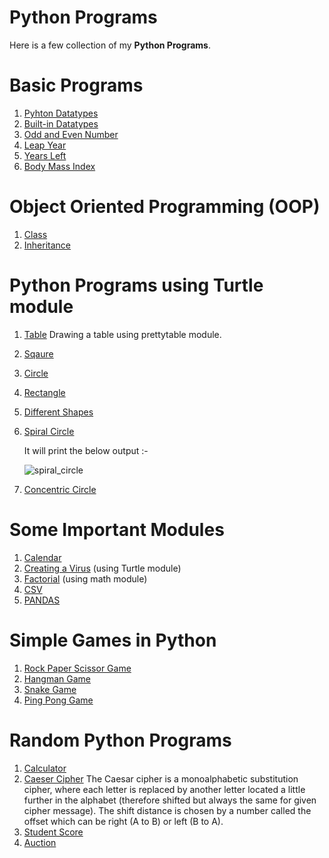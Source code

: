 # Python Programs 
Here is a few collection of my **Python Programs**.

# Basic Programs
1. [Pyhton Datatypes](Programs/datatypes.py)
2. [Built-in Datatypes](Programs/function.py)
3. [Odd and Even Number](Programs/odd_or_even.py)
4. [Leap Year](Programs/leap_year.py)
5. [Years Left](Programs/Life_in_days_weeks_months.py)
6. [Body Mass Index](Programs/Body_Mass_Index(BMI).py)

# Object Oriented Programming (OOP)
1. [Class](OOP/classdefination.py)
2. [Inheritance](OOP/inheritance.py)

# Python Programs using Turtle module
1. [Table](Turtle/Table.py) Drawing a table using prettytable module.
2. [Sqaure](Turtle/Square.py)
3. [Circle](Turtle/Circle.py)
4. [Rectangle](Turtle/rectangle.py)
5. [Different Shapes](Turtle/differentshapes.py)
6. [Spiral Circle](Turtle/spiral_circle.py)

   It will print the below output :-

     ![spiral_circle](https://user-images.githubusercontent.com/105218699/167845824-1c2b24a9-d533-4363-ad65-91d8dd7c1fa6.png)

7. [Concentric Circle](Turtle/concentric_circle.py)

# Some Important Modules
1. [Calendar](Modules/calendar.py)
2. [Creating a Virus](Modules/virus.py) (using Turtle module)
3. [Factorial](Modules/math_module.py) (using math module)
4. [CSV](Modules/csv)
5. [PANDAS](Modules/pandas)

# Simple Games in Python
1. [Rock Paper Scissor Game](Simple_Game/rock_paper_scissor.py)
2. [Hangman Game](Simple_Game/hangman.py)
3. [Snake Game](Simple_Game/snakegame)
4. [Ping Pong Game](Simple_Game/pingponggame)

# Random Python Programs
1. [Calculator](Programs/calculator.py)
2. [Caeser Cipher](Programs/caeser_cipher.py) The Caesar cipher is a monoalphabetic substitution cipher, where each letter is replaced by another letter located a little further in the alphabet (therefore shifted but always the same for given cipher message). The shift distance is chosen by a number called the offset which can be right (A to B) or left (B to A).
3. [Student Score](Programs/student_score.py)
4. [Auction](Programs/auction.py)
